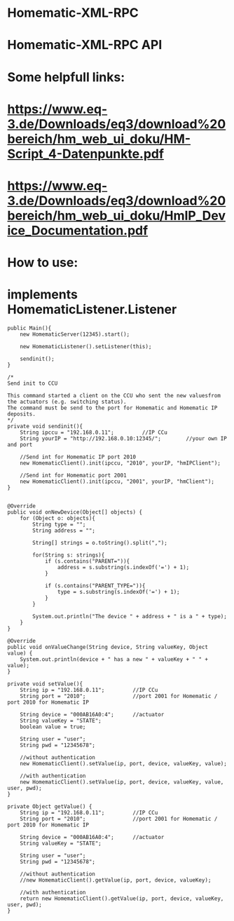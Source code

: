 # Homematic-XML-RPC
# Homematic-XML-RPC API
 
# Some helpfull links:
 
# https://www.eq-3.de/Downloads/eq3/download%20bereich/hm_web_ui_doku/HM-Script_4-Datenpunkte.pdf
# https://www.eq-3.de/Downloads/eq3/download%20bereich/hm_web_ui_doku/HmIP_Device_Documentation.pdf
 
# How to use:


# implements HomematicListener.Listener

    public Main(){
        new HomematicServer(12345).start();

        new HomematicListener().setListener(this);

        sendinit();
    }

    /*
    Send init to CCU

    This command started a client on the CCU who sent the new values​from the actuators (e.g. switching status).
    The command must be send to the port for Homematic and Homematic IP deposits.
    */
    private void sendinit(){
        String ipccu = "192.168.0.11";         //IP CCu
        String yourIP = "http://192.168.0.10:12345/";        //your own IP and port

        //Send int for Homematic IP port 2010
        new HomematicClient().init(ipccu, "2010", yourIP, "hmIPClient");

        //Send int for Homematic port 2001
        new HomematicClient().init(ipccu, "2001", yourIP, "hmClient");
    }


    @Override
    public void onNewDevice(Object[] objects) {
        for (Object o: objects){
            String type = "";
            String address = "";

            String[] strings = o.toString().split(",");

            for(String s: strings){
                if (s.contains("PARENT=")){
                    address = s.substring(s.indexOf('=') + 1);
                }

                if (s.contains("PARENT_TYPE=")){
                    type = s.substring(s.indexOf('=') + 1);
                }
            }

            System.out.println("The device " + address + " is a " + type);
        }
    }

    @Override
    public void onValueChange(String device, String valueKey, Object value) {
        System.out.println(device + " has a new " + valueKey + " " + value);
    }

    private void setValue(){
        String ip = "192.168.0.11";         //IP CCu
        String port = "2010";               //port 2001 for Homematic / port 2010 for Homematic IP

        String device = "000AB16A0:4";      //actuator
        String valueKey = "STATE";
        boolean value = true;

        String user = "user";
        String pwd = "12345678";

        //without authentication
        new HomematicClient().setValue(ip, port, device, valueKey, value);

        //with authentication
        new HomematicClient().setValue(ip, port, device, valueKey, value, user, pwd);
    }

    private Object getValue() {
        String ip = "192.168.0.11";         //IP CCu
        String port = "2010";               //port 2001 for Homematic / port 2010 for Homematic IP

        String device = "000AB16A0:4";      //actuator
        String valueKey = "STATE";

        String user = "user";
        String pwd = "12345678";

        //without authentication
        //new HomematicClient().getValue(ip, port, device, valueKey);

        //with authentication
        return new HomematicClient().getValue(ip, port, device, valueKey, user, pwd);
    }
